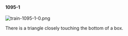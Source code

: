 #### 1095-1
![train-1095-1-0.png](https://github.com/lil-lab/nlvr/raw/master/nlvr/train/images/0/train-1095-1-0.png "train-1095-1-0.png")

There is a triangle closely touching the bottom of a box.